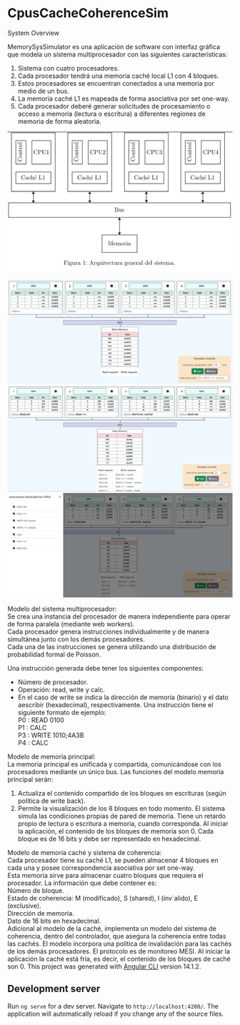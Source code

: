 # CpusCacheCoherenceSim


System Overview

MemorySysSimulator es una aplicación de software con interfaz gráfica que modela un sistema multiprocesador con las siguientes características:
1. Sistema con cuatro procesadores.
2. Cada procesador tendrá una memoria caché local L1 con 4 bloques.
3. Estos procesadores se encuentran conectados a una memoria por medio de un bus.
4. La memoria caché L1 es mapeada de forma asociativa por set one-way.
5. Cada procesador deberé generar solicitudes de procesamiento o acceso a memoria (lectura
o escritura) a diferentes regiones de memoria de forma aleatoria.

![plot](docs/architecture.png)


![plot](docs/ui-preview.png)
![plot](docs/ui-preview2.png)
![plot](docs/ui-preview3.png)

Modelo del sistema multiprocesador:  
 Se crea una instancia del procesador de manera independiente para operar de forma paralela (mediante web workers).  
 Cada procesador genera instrucciones individualmente y de manera simultánea junto con los demás procesadores.  
 Cada una de las instrucciones se genera utilizando una distribución de probabilidad formal de Poisson.  

Una instrucción generada debe tener los siguientes componentes:
- Número de procesador.
- Operación: read, write y calc.
- En el caso de write se indica la dirección de memoria (binario) y el dato aescribir (hexadecimal), respectivamente.
Una instrucción tiene el siguiente formato de ejemplo:  
  P0 : READ 0100  
  P1 : CALC  
  P3 : WRITE 1010;4A3B  
  P4 : CALC  
 
Modelo de memoria principal:  
La memoria principal es unificada y compartida, comunicándose con los procesadores mediante un único bus. 
Las funciones del modelo memoria principal serán:
1. Actualiza el contenido compartido de los bloques en escrituras (según política de write back).
2. Permite la visualización de los 8 bloques en todo momento.
El sistema simula las condiciones propias de pared de memoria. Tiene un retardo propio de lectura o escritura a memoria, cuando corresponda. 
Al iniciar la aplicación, el contenido de los bloques de memoria son 0. Cada bloque es de 16 bits y debe ser representado en hexadecimal.

Modelo de memoria caché y sistema de coherencia:  
Cada procesador tiene su caché L1, se pueden almacenar 4 bloques en cada una y posee correspondencia asociativa por set one-way.  
Esta memoria sirve para almacenar cuatro bloques que requiera el procesador. La información que debe contener es:  
Número de bloque.  
Estado de coherencia: M (modificado), S (shared), I (inv´alido), E (exclusive).  
Dirección de memoria.  
Dato de 16 bits en hexadecimal.  
Adicional al modelo de la caché, implementa un modelo del sistema de coherencia, dentro del controlador, que asegura la coherencia entre todas las cachés. El modelo 
incorpora una política de invalidación para las cachés de los demás procesadores. 
El protocolo es de monitoreo MESI. 
Al iniciar la aplicación la caché está fría, es decir, el contenido de los bloques de caché son 0. 
This project was generated with [Angular CLI](https://github.com/angular/angular-cli) version 14.1.2.

## Development server

Run `ng serve` for a dev server. Navigate to `http://localhost:4200/`. The application will automatically reload if you change any of the source files.
